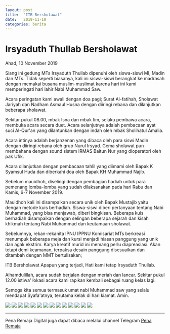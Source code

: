 ```yaml
---
layout: post
title:  "ITB Bersholawat"
date:   2019-11-10
categories: berita
---
```

# Irsyaduth Thullab Bersholawat

Ahad, 10 November 2019

Siang ini gedung MTs Irsyaduth Thullab dipenuhi oleh siswa-siswi MI, Madin dan MTs. Tidak seperti biasanya, kali ini siswa-siswi berangkat ke madrasah dengan memakai busana muslim-muslimat karena hari ini kami memperingati hari lahir Nabi Muhammad Saw.

Acara peringatan kami awali dengan doa pagi; Surat Al-fatihah, Sholawat Jariyah dan Nadham Asmaul Husna dengan diiringi rebana dan dilanjutkan beberapa sholawat.

Sekitar pukul 08.00, mbak Isna dan mbak Iim, selaku pembawa acara, membuka acara secara duet. Acara selanjutnya adalah pembacaan ayat suci Al-Qur'an yang dilantunkan dengan indah oleh mbak Sholihatul Amalia.

Acara intinya adalah berjanzenan yang dibaca oleh para siswi Madin dengan diiringi rebana oleh grup Nurul Irsyad. Gema sholawat pun membahana dengan sound sistem IRMAS Baitun Nur yang dioperatori oleh pak Ufik.

Acara dilanjutkan dengan pembacaan tahlil yang diimami oleh Bapak K Syamsul Huda dan diberkahi doa oleh Bapak KH Muhammad Najib.

Sebelum mauidhoh, diselingi dengan pembagian hadiah untuk para pemenang lomba-lomba yang sudah dilaksanakan pada hari Rabu dan Kamis, 6-7 November 2019.

Mauidhoh kali ini disampaikan secara unik oleh Bapak Mustajib yaitu dengan metode kuis berhadiah. Siswa-siswi diberi pertanyaan tentang Nabi Muhammad, yang bisa menjawab, diberi bingkisan. Beberapa kuis berhadiah disampaikan dengan selingan beberapa sejarah dan kisah khikmah tentang Nabi Muhammad dan keutamaan sholawat.

Sebelumnya, rekan-rekanita IPNU IPPNU Komisariat MTs berkreasi menumpuk beberapa meja dan kursi menjadi hiasan panggung yang unik dan agak ekstrim. Karya kreatif murid ini memang perlu diapreasiasi. Akan tetapi demi keamanan, terpaksa desain panggung disesuaikan dan ditambah dengan MMT bertulisakan;

ITB Bersholawat
Apapun yang terjadi, Hati kami tetap Irsyaduth Thullab.

Alhamdulillah, acara sudah berjalan dengan meriah dan lancar. Sekitar pukul 12.00 istiwa' lokasi acara kami rapikan kembali sebagai ruang kelas lagi.

Semoga kita semua termasuk umat nabi Muhammad saw yang selalu mendapat Syafa'atnya, terutama kelak di hari kiamat. Amin.

![](/itbbersholawat1)
![](/itbbersholawat2)
![](/itbbersholawat3)
![](/itbbersholawat4)
![](/itbbersholawat5)
![](/itbbersholawat6)
![](/itbbersholawat7)
![](/itbbersholawat8)
![](/itbbersholawat9)
![](/itbbersholawat10)
![](/itbbersholawat11)
![](/itbbersholawat12)
![](/itbbersholawat13)
![](/itbbersholawat14)

-----
Pena Remaja Digital juga dapat dibaca melalui channel Telegram [Pena Remaja](https://t.me/PenaRemajaitb)

